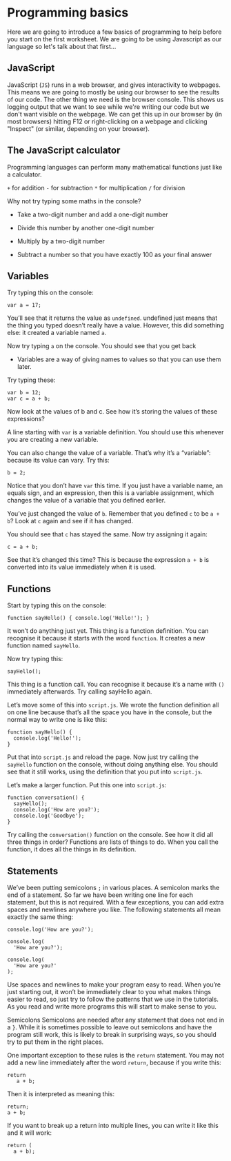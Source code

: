 # Programming basics

Here we are going to introduce a few basics of programming to help before you start on the first worksheet. We are going to be using Javascript as our language so let's talk about that first...

## JavaScript
JavaScript (`JS`) runs in a web browser, and gives interactivity to webpages. This means we are going to mostly be using our browser to see the results of our code. The other thing we need is the browser console. This shows us logging output that we want to see while we're writing our code but we don't want visible on the webpage. We can get this up in our browser by (in most browsers) hitting F12 or right-clicking on a webpage and clicking "Inspect" (or similar, depending on your browser).

## The JavaScript calculator

Programming languages can perform many mathematical functions just like a calculator.

`+` for addition
`-` for subtraction
`*` for multiplication
`/` for division

Why not try typing some maths in the console?

- Take a two-digit number and add a one-digit number

- Divide this number by another one-digit number

- Multiply by a two-digit number

- Subtract a number so that you have exactly 100 as your final answer

## Variables
Try typing this on the console:

```
var a = 17;
```

You’ll see that it returns the value as `undefined`. undefined just means that the thing you typed doesn’t really have a value. However, this did something else: it created a variable named `a`.

Now try typing `a` on the console. You should see that you get back

- Variables are a way of giving names to values so that you can use them later.

Try typing these:

```
var b = 12;
var c = a + b;
```

Now look at the values of b and c. See how it’s storing the values of these expressions?

A line starting with `var` is a variable definition. You should use this whenever you are creating a new variable.

You can also change the value of a variable. That’s why it’s a “variable”: because its value can vary. Try this:

```
b = 2;
```

Notice that you don’t have `var` this time. If you just have a variable name, an equals sign, and an expression, then this is a variable assignment, which changes the value of a variable that you defined earlier.

You’ve just changed the value of `b`. Remember that you defined `c` to be `a + b`? Look at `c` again and see if it has changed.

You should see that `c` has stayed the same. Now try assigning it again:

```
c = a + b;
```

See that it’s changed this time? This is because the expression `a + b` is converted into its value immediately when it is used.

## Functions

Start by typing this on the console:

```
function sayHello() { console.log('Hello!'); }
```

It won’t do anything just yet. This thing is a function definition. You can recognise it because it starts with the word `function`. It creates a new function named `sayHello`.

Now try typing this:

```
sayHello();
```

This thing is a function call. You can recognise it because it’s a name with `()` immediately afterwards. Try calling sayHello again.

Let’s move some of this into `script.js`. We wrote the function definition all on one line because that’s all the space you have in the console, but the normal way to write one is like this:

```
function sayHello() {
  console.log('Hello!');
}
```

Put that into `script.js` and reload the page. Now just try calling the `sayHello` function on the console, without doing anything else. You should see that it still works, using the definition that you put into `script.js`.

Let’s make a larger function. Put this one into `script.js`:

```
function conversation() {
  sayHello();
  console.log('How are you?');
  console.log('Goodbye');
}
```

Try calling the `conversation()` function on the console. See how it did all three things in order? Functions are lists of things to do. When you call the function, it does all the things in its definition.

## Statements
We’ve been putting semicolons `;` in various places. A semicolon marks the end of a statement. So far we have been writing one line for each statement, but this is not required. With a few exceptions, you can add extra spaces and newlines anywhere you like. The following statements all mean exactly the same thing:

```
console.log('How are you?');
```
```
console.log(
  'How are you?');
```
```
console.log(
  'How are you?'
);
```

Use spaces and newlines to make your program easy to read. When you’re just starting out, it won’t be immediately clear to you what makes things easier to read, so just try to follow the patterns that we use in the tutorials. As you read and write more programs this will start to make sense to you.

Semicolons
Semicolons are needed after any statement that does not end in a `}`. While it is sometimes possible to leave out semicolons and have the program still work, this is likely to break in surprising ways, so you should try to put them in the right places.

One important exception to these rules is the `return` statement. You may not add a new line immediately after the word `return`, because if you write this:

```
return
   a + b;
```
   
Then it is interpreted as meaning this:

```
return;
a + b;
```

If you want to break up a return into multiple lines, you can write it like this and it will work:

```
return (
  a + b);
```
